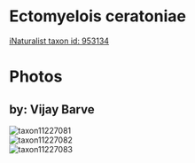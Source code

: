 
Ectomyelois ceratoniae
======================
  
[iNaturalist taxon id: 953134](https://www.inaturalist.org/taxa/953134)
# Photos

## by: Vijay Barve
  
![taxon11227081](https://inaturalist-open-data.s3.amazonaws.com/photos/11924706/medium.jpeg)  
![taxon11227082](https://inaturalist-open-data.s3.amazonaws.com/photos/11924710/medium.jpeg)  
![taxon11227083](https://inaturalist-open-data.s3.amazonaws.com/photos/11924714/medium.jpeg)
